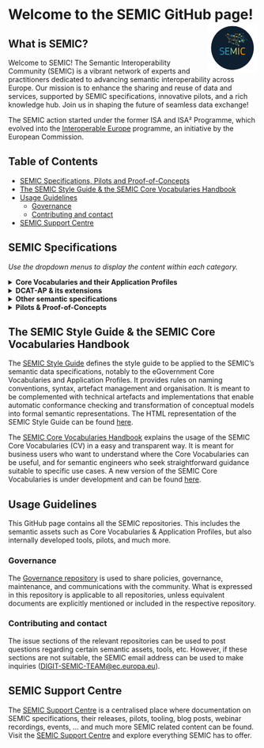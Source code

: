 # Welcome to the SEMIC GitHub page! <img align="right" src="https://github.com/SEMICeu/.github/blob/main/profile/images/SEMIC%20logo.png" width="100" height="100">

## What is SEMIC?  
Welcome to SEMIC! The Semantic Interoperability Community (SEMIC) is a vibrant network of experts and practitioners dedicated to advancing semantic interoperability across Europe. Our mission is to enhance the sharing and reuse of data and services, supported by SEMIC specifications, innovative pilots, and a rich knowledge hub. Join us in shaping the future of seamless data exchange!  

The SEMIC action started under the former ISA and ISA² Programme, which evolved into the [Interoperable Europe](https://joinup.ec.europa.eu/interoperable-europe) programme, an initiative by the European Commission.
  
## Table of Contents  
- [SEMIC Specifications, Pilots and Proof-of-Concepts](#semic-specification)
- [The SEMIC Style Guide & the SEMIC Core Vocabularies Handbook](#style-guide-handbook) 
- [Usage Guidelines](#usage-guidelines)  
  - [Governance](#governance)
  - [Contributing and contact](#contributing)
- [SEMIC Support Centre](#ssc)

## <a name="semic-specification"></a> SEMIC Specifications
*Use the dropdown menus to display the content within each category.*
<details>      
  <summary><b>Core Vocabularies and their Application Profiles</b></summary 
  <table>      
    <tr>      
      <th>Specification</th>      
      <th>Description</th>       
    </tr>
    <tr>  
      <td>  
        <p align="center">  
          <img src="https://github.com/SEMICeu/.github/blob/main/profile/images/Core%20Business.png" alt="Core Business Vocabulary" width="75" height="75">  
        </p>  
      </td>      
      <td> The <a href="https://github.com/SEMICeu/Core-Business-Vocabulary">Core Business Vocabulary (CBV)</a> is a simplified, reusable and extensible data model that captures the fundamental characteristics of a legal entity, e.g. the legal name, the activity, address, etc.</td>      
    </tr>
    <tr>  
      <td>  
        <p align="center">  
          <img src="https://github.com/SEMICeu/.github/blob/main/profile/images/Core%20Criterion%20%26%20Core%20Evidence.png" alt="Core Criterion and Core Evidence Vocabulary" width="75" height="75">  
        </p>  
      </td>      
      <td> The <a href="https://github.com/SEMICeu/CCCEV">Core Criterion and Core Evidence Vocabulary (CCCEV)</a> is a simplified, reusable, and extensible data model that captures the fundamental characteristics of criterion and evidence, and is designed to support the exchange of information between organizations.</td>      
    </tr>    
    <tr>  
      <td>  
        <p align="center">  
          <img src="https://github.com/SEMICeu/.github/blob/main/profile/images/Core%20Location.png" alt="Core Location Vocabulary" width="75" height="75">  
        </p>  
      </td>      
      <td> The <a href="https://github.com/SEMICeu/Core-Location-Vocabulary">Core Location Vocabulary (CLV)</a> is a simplified, reusable and extensible data model that captures the fundamental characteristics of a location, represented as an address, a geographic name, or a geometry.</td>      
    </tr>  
    <tr>  
      <td>  
        <p align="center">  
          <img src="https://github.com/SEMICeu/.github/blob/main/profile/images/Core%20Person.png" alt="Core Person Vocabulary" width="75" height="75">  
        </p>  
      </td>      
      <td> The <a href="https://github.com/SEMICeu/Core-Person-Vocabulary">Core Person Vocabulary (CPV)</a>is a simplified, reusable and extensible data model that captures the fundamental characteristics of a person, e.g. their name, their gender, their date of birth, their address, etc.</td>      
    </tr>  
    <tr>  
      <td>  
        <p align="center">  
          <img src="https://github.com/SEMICeu/.github/blob/main/profile/images/CPEV.png" alt="Core Public Event Vocabulary" width="75" height="75">  
        </p>  
      </td>      
      <td> The <a href="https://github.com/SEMICeu/Core-Public-Event-Vocabulary">Core Public Event Vocabulary (CPEV)</a> is a simplified, reusable and extensible data model that captures the fundamental characteristics of a public event, e.g. the title, the date, the location, the organiser etc.</td>      
    </tr>  
    <tr>  
      <td>  
        <p align="center">  
          <img src="https://github.com/SEMICeu/.github/blob/main/profile/images/CPOV.png" alt="Core Public Organisation Vocabulary" width="75" height="75">  
        </p>  
      </td>      
      <td> The <a href="https://github.com/SEMICeu/CPOV">Core Public Organisation Vocabulary (CPOV)</a> provides a common data model for describing public organisations in the European Union.</td>      
    </tr>   
     <tr>    
      <td>  
        <p align="center">  
          <img src="https://github.com/SEMICeu/.github/blob/main/profile/images/CPSV-AP.png" alt="CPSV-AP" width="75" height="75">  
        </p>  
      </td>    
      <td>The <a href="https://github.com/SEMICeu/CPSV-AP">Core Public Service Vocabulary Application Profile (CPSV-AP)</a> is a reusable and common data set to describe European public services.</td>    
    </tr>    
    <tr>  
      <td>  
        <p align="center">  
          <img src="https://github.com/SEMICeu/.github/blob/main/profile/images/Core%20Vocabulary%20Glossary.png" alt="Core Vocabulary Glossary" width="75" height="75">  
        </p>  
      </td>      
      <td> The <a href="https://github.com/SEMICeu/Consolidated-Core-Vocabularies">Core Vocabulary glossary</a> is the name space containing all the terms defined and used in the Core Vocabularies.</td>      
    </tr> 
  </table>      
</details>  

<details>    
  <summary><b>DCAT-AP & its extensions</b></summary>    
  <table>    
    <tr>    
      <th>Application Profiles</th>    
      <th>Description</th>    
    </tr>
    <tr>    
      <td>  
        <p align="center">  
          <img src="https://github.com/SEMICeu/.github/blob/main/profile/images/BRegDCAT-AP.png" alt="BRegDCAT-AP" width="75" height="75">  
        </p>  
      </td>    
      <td><a href="https://github.com/SEMICeu/BRegDCAT-AP">BRegDCAT-AP</a> is an extension of DCAT-AP for describing base registries. It interconnects public services with base registries and their associated services.</td>    
    </tr>
    <tr>    
      <td>  
        <p align="center">  
          <img src="https://github.com/SEMICeu/.github/blob/main/profile/images/DCAT-AP.png" alt="DCAT-AP" width="75" height="75">  
        </p>  
      </td>    
      <td>The <a href="https://github.com/SEMICeu/DCAT-AP">Data Catalogue Vocabulary Application Profile (DCAT-AP)</a> is a specification for metadata records, enhancing semantic interoperability across European data portals. Based on W3C's DCAT, it supports standardised dataset descriptions, enabling efficient data exchange and reuse.</td>    
    </tr>  
    <tr>    
      <td>  
        <p align="center">  
          <img src="https://github.com/SEMICeu/.github/blob/main/profile/images/GeoDCAT-AP.png" alt="GeoDCAT-AP" width="75" height="75">  
        </p>  
      </td>    
      <td><a href="https://github.com/SEMICeu/GeoDCAT-AP">GeoDCAT-AP</a> is an extension of DCAT-AP for describing geospatial datasets, dataset series and services.</td>    
    </tr>
    <tr>    
      <td>  
        <p align="center">  
          <img src="https://github.com/SEMICeu/.github/blob/main/profile/images/MLDCAT-AP.png" alt="MLDCAT-AP" width="75" height="75">  
        </p>  
      </td>    
      <td><a href="https://github.com/SEMICeu/MLDCAT-AP">MLDCAT-AP</a> is an extension of DCAT-AP for describing machine learning models, together with their datasets, quality measured on the datasets and citing papers.</td>    
    </tr>    
    <tr>    
      <td>  
        <p align="center">  
          <img src="https://github.com/SEMICeu/.github/blob/main/profile/images/StatDCAT-AP.png" alt="StatDCAT-AP" width="75" height="75">  
        </p>  
      </td>    
      <td><a href="https://github.com/SEMICeu/StatDCAT-AP">STATDCAT-AP</a> is an extension of DCAT-AP for describing statistical datasets.</td>    
    </tr>    
  </table>    
</details>    

<details>      
  <summary><b>Other semantic specifications</b></summary>      
  <table>      
    <tr>      
      <th>Other semantic specifications</th>      
      <th>Description</th>      
    </tr> 
    <tr>  
      <td>  
        <p align="center">  
          <img src="https://github.com/SEMICeu/.github/blob/main/profile/images/ADMS.png" alt="Asset Description Metadata Schema Vocabulary (ADMS)" width="75" height="75">  
        </p>  
      </td>      
      <td><a href="https://github.com/SEMICeu/ADMS">ADMS</a> is a vocabulary for describing interoperability assets, enhancing their discoverability for ICT developers by standardising metadata for easier exploration and access.</td>      
    </tr>
    <tr>  
      <td>  
        <p align="center">  
          <img src="https://github.com/SEMICeu/.github/blob/main/profile/images/ADMS-AP.png" alt="Asset Description Metadata Schema Application Profile (ADMS-AP)" width="75" height="75">  
        </p>  
      </td>      
      <td><a href="https://github.com/SEMICeu/ADMS-AP">ADMS-AP</a> extends the use of ADMS for the description of other types of interoperability solutions, meaning solutions covering the political, legal, organisational and technical interoperability layers.</td>      
    </tr>
    <tr>  
      <td>  
        <p align="center">  
          <img src="https://github.com/SEMICeu/.github/blob/main/profile/images/DCAT-AP%20Feeds.png" alt="DCAT-AP feeds" width="75" height="75">  
        </p>  
      </td>      
      <td>A <a href="https://github.com/SEMICeu/LDES-DCAT-AP-feeds">DCAT-AP Feed</a> is a Linked Data Event Stream with containing ActivityStream entities Create, Update and Delete, about the DCAT-AP entities in a catalog.</td>      
    </tr>
    <tr>    
      <td>  
        <p align="center">  
          <img src="https://github.com/SEMICeu/.github/blob/main/profile/images/LDES.png" alt="Linked Data Event Streams (LDES)" width="75" height="75">  
        </p>  
      </td>      
      <td><a href="https://github.com/SEMICeu/LinkedDataEventStreams">Linked Data Event Streams (LDES)</a> is a technical standard that applies linked data principles to data streams.</td>      
    </tr>    
    <tr>  
      <td>  
        <p align="center">  
          <img src="https://github.com/SEMICeu/.github/blob/main/profile/images/SDG%20Search%20Service%20Model.png" alt="SDG-search-service-model" width="75" height="75">  
        </p>  
      </td>      
      <td>The <a href="https://github.com/SEMICeu/SDG-search-service-model">SDG Search Service model</a> enables competent authorities to use common metadata to structure their public services, independently from the level of granularity or complexity of these services.</td>      
    </tr>  
    <tr>  
      <td>  
        <p align="center">  
          <img src="https://github.com/SEMICeu/.github/blob/main/profile/images/STR-AP.png" alt="Short Term Rentals Application Profile (STR-AP)" width="75" height="75">  
        </p>  
      </td>      
      <td><a href="https://github.com/SEMICeu/STR-AP">STR-AP</a> is an Application Profile for harmonising and streamlining the framework for data generation and data sharing on short-term accommodation rental services across the EU.</td>      
    </tr>      
  </table> 
  
</details>  
<details>      
  <summary><b>Pilots & Proof-of-Concepts</b></summary>      
<table>  
<tbody>  
<tr>  
<td>  
<p><strong>Name</strong></p>  
</td>  
<td>  
<p><strong>Description</strong></p>  
</td>  
</tr>  
<tr>  
<td>  
<p><u><a href="https://github.com/SEMICeu/cpsv-ap_xborderChatbotPilot_EpirusBelgium">Crossborder CPSV-AP Chatbot Pilot (Epirus-Belgium)</a></u></p>  
</td>  
<td>  
<p>A pilot around using CPSV-AP to develop chatbots about public services.</p>  
</td>  
</tr>  
<tr>  
<td>  
<p><u><a href="https://github.com/SEMICeu/cpsv-ap_harvester_federalPilot_Belgium">Crossborder CPSV-AP Federal Harvester Pilot (Belgium)</a></u></p>  
</td>  
<td>  
<p>A federal catalogue of public services, compiling public service descriptions at the Walloon, Flemish and federal levels, all displayed on a user-friendly and easily searchable webpage.</p>  
</td>  
</tr>  
<tr>  
<td>  
<p><u><a href="https://github.com/SEMICeu/cpsv-ap_harvester_xborderPilot_Estonia_Finland">Crossborder CPSV-AP Harvester Pilot (Estonia-Finland)</a></u></p>  
</td>  
<td>  
<p>A cross-border catalogue of public services, i.e. a catalogue of public services at European level. Public service descriptions from Estonia and Finland are harvested, transformed and displayed on a user-friendly webpage.</p>  
</td>  
</tr>  
<tr>  
<td>  
<p><u><a href="https://github.com/SEMICeu/cpsv-ap_harvester_xborderPilot_PortugalSpain">Crossborder CPSV-AP Harvester Pilot (Portugal-Spain)</a></u></p>  
</td>  
<td>  
<p>A cross-border catalogue of public services, i.e. a catalogue of public services at European level. Public service descriptions from Spain and Portugal are harvested, transformed and displayed on a user-friendly webpage.</p>  
</td>  
</tr>  
<tr>  
<td>  
<p><u><a href="https://github.com/SEMICeu/csw-4-web">CSW-4-Web</a></u></p>  
</td>  
<td>  
<p>A proof-of-concept API designed to expose a&nbsp;CSW&nbsp;endpoint in a Web-friendly way, and enabling the exploration of its content without the need of specific client applications.</p>  
</td>  
</tr>  
<tr>  
<td>  
<p><u><a href="https://github.com/SEMICeu/dcat-ap-rdf2html">DCAT-AP RDF2HTML PoC</a></u></p>  
</td>  
<td>  
<p>A proof-of-concept for the HTML+RDFa representation of metadata based on&nbsp;DCAT-AP, and related extensions (as&nbsp;GeoDCAT-AP).</p>  
</td>  
</tr>  
<tr>  
<td>  
<p><u><a href="https://github.com/SEMICeu/e-legislation-pilot">e-Legislation Pilot</a></u></p>  
</td>  
<td>  
<p>Pilot to develop a reusable proof of concept, to demonstrate the benefits of publishing legal information as (linked) open data, using the ELI ontology.</p>  
</td>  
</tr>  
<tr>  
<td>  
<p><u><a href="https://github.com/SEMICeu/Epirus_pilot">Epirus Pilot</a></u></p>  
</td>  
<td>  
<p>Configurations for OpenRefine to transform Excel Epirus data into CPSV-AP.</p>  
</td>  
</tr>  
<tr>  
<td>  
<p><u><a href="https://github.com/SEMICeu/epsg-to-rdf">EPSG to RDF PoC</a></u></p>  
</td>  
<td>  
<p>A a proof-of-concept for the RDF representation of the OGC EPSG register of coordinate reference systems, extending the RDF mappings for reference systems defined in GeoDCAT-AP.</p>  
</td>  
</tr>  
<tr>  
<td>  
<p><u><a href="https://github.com/SEMICeu/FTS_pilot">FTS Pilot</a></u></p>  
</td>  
<td>  
<p>A python script to transform Excel to RDF according to a custom FTS data model</p>  
</td>  
</tr>  
<tr>  
<td>  
<p><u><a href="https://github.com/SEMICeu/gr-pilot">GR Pilot</a></u></p>  
</td>  
<td>  
<p>A Python script to transform from CSV to RDF data from the Greek registry.</p>  
</td>  
</tr>  
<tr>  
<td>  
<p><u><a href="https://github.com/SEMICeu/iana-to-rdf">IANA to RDF PoC</a></u></p>  
</td>  
<td>  
<p>A proof-of-concept for the RDF representation of the&nbsp;IANA registry, generated from its XML distributions.</p>  
</td>  
</tr>  
<tr>  
<td>  
<p><u><a href="https://github.com/SEMICeu/iso-19139-to-dcat-ap">ISO:19139 to DCAT-AP PoC</a></u></p>  
</td>  
<td>  
<p>A proof of concept for the trasnformation of ISO:19139 to GeoDCAT-AP compliant metadata.</p>  
</td>  
</tr>  
<tr>  
<td>  
<p><u><a href="https://github.com/SEMICeu/LLM-for-Tourism">LLM for tourism PoC</a></u></p>  
</td>  
<td>A proof-of-concept on retraining Large Language Models (LLMs) with domain-specific data from the European public sector can enhance the performance and interpretability of AI in clustering pledges related to the Transition Pathway for Tourism.</td>  
</tr>  
<tr>  
<td>  
<p><u><a href="https://github.com/SEMICeu/NIFO_pilot">NIFO Pilot</a></u></p>  
</td>  
<td>  
<p>A pilot to convert existig Word-based NIFO factsheets into structured data following the Resource Description Framework (RDF).</p>  
</td>  
</tr>  
<tr>  
<td>  
<p><u><a href="https://github.com/SEMICeu/NUTS_pilot">NUTS Pilot</a></u></p>  
</td>  
<td>  
<p>A Python/PHP application to convert and display NUTS data from spreadsheet.</p>  
</td>  
</tr>  
<tr>  
<td>  
<p><u><a href="https://github.com/SEMICeu/SDG-PoC-on-Automatic-Tagging">PoC on automattic tagging</a></u></p>  
</td>  
<td>  
<p>An OpenAPI which allows to classify text according to SDG policy classification.</p>  
</td>  
</tr>  
<tr>  
<td>  
<p><u><a href="https://github.com/SEMICeu/qualification-pilot">Qualification Pilot</a></u></p>  
</td>  
<td>  
<p>A web application to display Qualifications.</p>  
</td>  
</tr>  
<tr>  
<td>  
<p><u><a href="https://github.com/SEMICeu/SDK-Solid">SDK Solid PoC</a></u></p>  
</td>  
<td>  
<p>A software development kit for the Solid protocol.</p>  
</td>  
</tr>  
<tr>  
<td>  
<p><u><a href="https://github.com/SEMICeu/semic_pledges">Text Mining on GROW Tourism Pledges Pilot</a></u></p>  
</td>  
<td>  
<p>A proof-of-concept on the use of text mining for the analysis of pledges on the Transition Pathway for Tourism.</p>  
</td>  
</tr>  
<tr>  
<td>  
<p><u><a href="https://github.com/SEMICeu/Trento_conversionToRDF">Trento to RDF PoC</a></u></p>  
</td>  
<td>  
<p>A proof-of-concept for automated testing based on CPSV-AP Creator.</p>  
</td>  
</tr>  
</tbody>  
</table>  
</details>

## <a name="style-guide-handbook"></a> The SEMIC Style Guide & the SEMIC Core Vocabularies Handbook
The [SEMIC Style Guide](https://github.com/SEMICeu/style-guide) defines the style guide to be applied to the SEMIC’s semantic data specifications, notably to the eGovernment Core Vocabularies and Application Profiles. It provides rules on naming conventions, syntax, artefact management and organisation. It is meant to be complemented with technical artefacts and implementations that enable automatic conformance checking and transformation of conceptual models into formal semantic representations. The HTML representation of the SEMIC Style Guide can be found [here](https://semiceu.github.io/style-guide/1.0.0/index.html).

The [SEMIC Core Vocabularies Handbook](https://joinup.ec.europa.eu/sites/default/files/inline-files/ISA%20Handbook%20for%20using%20Core%20Vocabularies.pdf) explains the usage of the SEMIC Core Vocabularies (CV) in a easy and transparent way. It is meant for business users who want to understand where the Core Vocabularies can be useful, and for semantic engineers who seek straightforward guidance suitable to specific use cases. A new version of the SEMIC Core Vocabularies is under development and can be found [here](https://github.com/SEMICeu/core-vocs-handbook).

## <a name="usage-guidelines"></a> Usage Guidelines  
This GitHub page contains all the SEMIC repositories. This includes the semantic assets such as Core Vocabularies & Application Profiles, but also internally developed tools, pilots, and much more.  
  
### <a name="governance"></a> Governance  
The [Governance repository](https://github.com/SEMICeu/Governance) is used to share policies, governance, maintenance, and communications with the community. What is expressed in this repository is applicable to all repositories, unless equivalent documents are explicitly mentioned or included in the respective repository.  
  
### <a name="contributing"></a> Contributing and contact  
The issue sections of the relevant repositories can be used to post questions regarding certain semantic assets, tools, etc. However, if these sections are not suitable, the SEMIC email address can be used to make inquiries ([DIGIT-SEMIC-TEAM@ec.europa.eu](mailto:DIGIT-SEMIC-TEAM@ec.europa.eu)).  

## <a name="ssc"></a> SEMIC Support Centre
The [SEMIC Support Centre](https://joinup.ec.europa.eu/collection/semic-support-centre/event/fourth-working-group-webinar-revision-geodcat-ap) is a centralised place where documentation on SEMIC specifications, their releases, pilots, tooling, blog posts, webinar recordings, events, … and much more SEMIC related content can be found. Visit the [SEMIC Support Centre](https://joinup.ec.europa.eu/collection/semic-support-centre/event/fourth-working-group-webinar-revision-geodcat-ap) and explore everything SEMIC has to offer.
